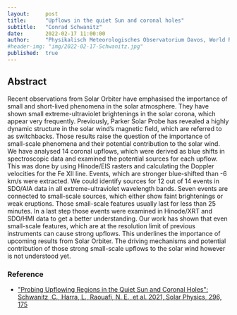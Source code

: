 ```yaml
---
layout:     post
title:      "Upflows in the quiet Sun and coronal holes"
subtitle:   "Conrad Schwanitz"
date:       2022-02-17 11:00:00
author:     "Physikalisch Meteorologisches Observatorium Davos, World Radiation Center (PMOD/WRC), Switzerland"
#header-img: "img/2022-02-17-Schwanitz.jpg"
published:  true
---
```


## Abstract
Recent observations from Solar Orbiter have emphasised the importance of small and short-lived phenomena in the solar atmosphere. They have shown small extreme-ultraviolet brightenings in the solar corona, which appear very frequently. Previously, Parker Solar Probe has revealed a highly dynamic structure in the solar wind’s magnetic field, which are referred to as switchbacks. Those results raise the question of the importance of small-scale phenomena and their potential contribution to the solar wind.
We have analysed 14 coronal upflows, which were derived as blue shifts in spectroscopic data and examined the potential sources for each upflow. This was done by using Hinode/EIS rasters and calculating the Doppler velocities for the Fe XII line. Events, which are stronger blue-shifted than -6 km/s were extracted. We could identify sources for 12 out of 14 events in SDO/AIA data in all extreme-ultraviolet wavelength bands. Seven events are connected to small-scale sources, which either show faint brightenings or weak eruptions. Those small-scale features usually last for less than 25 minutes. In a last step those events were examined in Hinode/XRT and SDO/HMI data to get a better understanding.
Our work has shown that even small-scale features, which are at the resolution limit of previous instruments can cause strong upflows. This underlines the importance of upcoming results from Solar Orbiter. The driving mechanisms and potential contribution of those strong small-scale upflows to the solar wind however is not understood yet.

### Reference
* ["Probing Upflowing Regions in the Quiet Sun and Coronal Holes": Schwanitz, C., Harra, L., Raouafi, N. E., et al. 2021, Solar Physics, 296, 175](https://link.springer.com/article/10.1007/s11207-021-01915-0)
